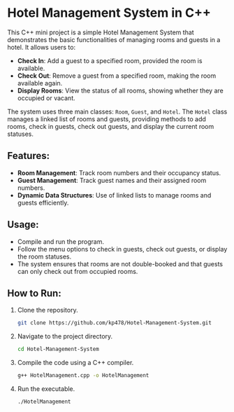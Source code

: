 # Hotel Management System in C++

This C++ mini project is a simple Hotel Management System that demonstrates the basic functionalities of managing rooms and guests in a hotel. It allows users to:

- **Check In**: Add a guest to a specified room, provided the room is available.
- **Check Out**: Remove a guest from a specified room, making the room available again.
- **Display Rooms**: View the status of all rooms, showing whether they are occupied or vacant.

The system uses three main classes: `Room`, `Guest`, and `Hotel`. The `Hotel` class manages a linked list of rooms and guests, providing methods to add rooms, check in guests, check out guests, and display the current room statuses.

## Features:
- **Room Management**: Track room numbers and their occupancy status.
- **Guest Management**: Track guest names and their assigned room numbers.
- **Dynamic Data Structures**: Use of linked lists to manage rooms and guests efficiently.

## Usage:
- Compile and run the program.
- Follow the menu options to check in guests, check out guests, or display the room statuses.
- The system ensures that rooms are not double-booked and that guests can only check out from occupied rooms.

## How to Run:
1. Clone the repository.
    ```sh
    git clone https://github.com/kp478/Hotel-Management-System.git
    ```
2. Navigate to the project directory.
    ```sh
    cd Hotel-Management-System
    ```
3. Compile the code using a C++ compiler.
    ```sh
    g++ HotelManagement.cpp -o HotelManagement
    ```
4. Run the executable.
    ```sh
    ./HotelManagement
    ```
